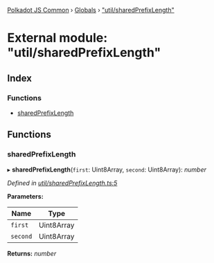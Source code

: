 [Polkadot JS Common](../README.md) › [Globals](../globals.md) › ["util/sharedPrefixLength"](_util_sharedprefixlength_.md)

# External module: "util/sharedPrefixLength"

## Index

### Functions

* [sharedPrefixLength](_util_sharedprefixlength_.md#sharedprefixlength)

## Functions

###  sharedPrefixLength

▸ **sharedPrefixLength**(`first`: Uint8Array, `second`: Uint8Array): *number*

*Defined in [util/sharedPrefixLength.ts:5](https://github.com/polkadot-js/common/blob/b7635d7e/packages/trie-codec/src/util/sharedPrefixLength.ts#L5)*

**Parameters:**

Name | Type |
------ | ------ |
`first` | Uint8Array |
`second` | Uint8Array |

**Returns:** *number*
